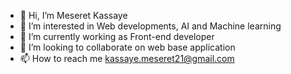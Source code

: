- 👋 Hi, I’m Meseret Kassaye
- 👀 I’m interested in Web developments, AI and Machine learning
- 🌱 I’m currently working as Front-end developer
- 💞️ I’m looking to collaborate on web base application
- 📫 How to reach me kassaye.meseret21@gmail.com

<!---
messyKassaye/messyKassaye is a ✨ special ✨ repository because its `README.md` (this file) appears on your GitHub profile.
You can click the Preview link to take a look at your changes.
--->
